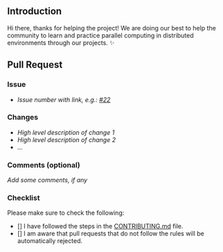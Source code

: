 ## Introduction

Hi there, thanks for helping the project! We are doing our best to help the community to learn and practice
parallel computing in distributed environments through our projects. :sparkles:

## Pull Request

### Issue

- *Issue number with link, e.g.: [#22](https://github.com/andre-marcos-perez/spark-standalone-cluster-on-docker/issues/22)*

### Changes

- *High level description of change 1*
- *High level description of change 2*
- *...*

### Comments (optional)

*Add some comments, if any*

### Checklist

Please make sure to check the following:

- [] I have followed the steps in the [CONTRIBUTING.md](../CONTRIBUTING.md) file.
- [] I am aware that pull requests that do not follow the rules will be automatically rejected.
